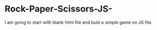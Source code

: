 # Rock-Paper-Scissors-JS-
I am going to start with blank html file and buld a simple game on JS file. 
